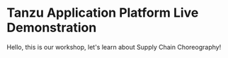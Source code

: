 # Tanzu Application Platform Live Demonstration

Hello, this is our workshop, let's learn about Supply Chain Choreography!
